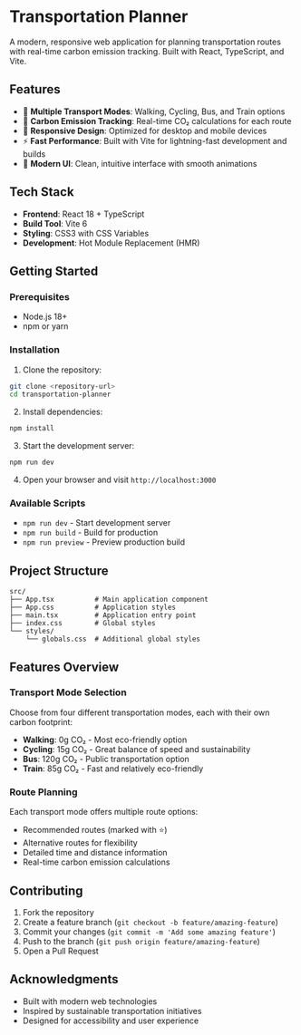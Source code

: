# Transportation Planner

A modern, responsive web application for planning transportation routes with real-time carbon emission tracking. Built with React, TypeScript, and Vite.

## Features

- 🚶 **Multiple Transport Modes**: Walking, Cycling, Bus, and Train options
- 🌱 **Carbon Emission Tracking**: Real-time CO₂ calculations for each route
- 📱 **Responsive Design**: Optimized for desktop and mobile devices
- ⚡ **Fast Performance**: Built with Vite for lightning-fast development and builds
- 🎨 **Modern UI**: Clean, intuitive interface with smooth animations

## Tech Stack

- **Frontend**: React 18 + TypeScript
- **Build Tool**: Vite 6
- **Styling**: CSS3 with CSS Variables
- **Development**: Hot Module Replacement (HMR)

## Getting Started

### Prerequisites

- Node.js 18+ 
- npm or yarn

### Installation

1. Clone the repository:
```bash
git clone <repository-url>
cd transportation-planner
```

2. Install dependencies:
```bash
npm install
```

3. Start the development server:
```bash
npm run dev
```

4. Open your browser and visit `http://localhost:3000`

### Available Scripts

- `npm run dev` - Start development server
- `npm run build` - Build for production
- `npm run preview` - Preview production build

## Project Structure

```
src/
├── App.tsx          # Main application component
├── App.css          # Application styles
├── main.tsx         # Application entry point
├── index.css        # Global styles
└── styles/
    └── globals.css  # Additional global styles
```

## Features Overview

### Transport Mode Selection
Choose from four different transportation modes, each with their own carbon footprint:
- **Walking**: 0g CO₂ - Most eco-friendly option
- **Cycling**: 15g CO₂ - Great balance of speed and sustainability  
- **Bus**: 120g CO₂ - Public transportation option
- **Train**: 85g CO₂ - Fast and relatively eco-friendly

### Route Planning
Each transport mode offers multiple route options:
- Recommended routes (marked with ⭐)
- Alternative routes for flexibility
- Detailed time and distance information
- Real-time carbon emission calculations

## Contributing

1. Fork the repository
2. Create a feature branch (`git checkout -b feature/amazing-feature`)
3. Commit your changes (`git commit -m 'Add some amazing feature'`)
4. Push to the branch (`git push origin feature/amazing-feature`)
5. Open a Pull Request

## Acknowledgments

- Built with modern web technologies
- Inspired by sustainable transportation initiatives
- Designed for accessibility and user experience
